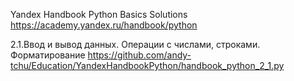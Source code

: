 Yandex Handbook Python Basics Solutions
https://academy.yandex.ru/handbook/python

2.1.Ввод и вывод данных. Операции с числами, строками. Форматирование
https://github.com/andy-tchu/Education/YandexHandbookPython/handbook_python_2_1.py
